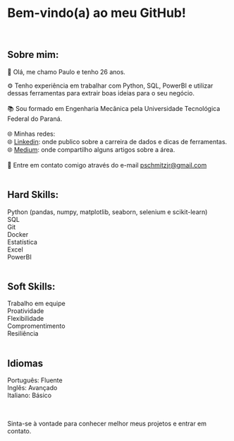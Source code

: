 # Bem-vindo(a) ao meu GitHub!
<br>

## Sobre mim:

👋 Olá, me chamo Paulo e tenho 26 anos. 

⚙️ Tenho experiência em trabalhar com Python, SQL, PowerBI e utilizar dessas ferramentas para extrair boas ideias para o seu negócio.<br>
<br>
📚 Sou formado em Engenharia Mecânica pela Universidade Tecnológica Federal do Paraná. <br>
<br>
🌐 Minhas redes:<br>
🌐 <a href="https://www.linkedin.com/in/paulo-schmitz-junior/">Linkedin</a>: onde publico sobre a carreira de dados e dicas de ferramentas.<br>
🌐 <a href="https://medium.com/@pschmitzjr">Medium</a>: onde compartilho alguns artigos sobre a área.<br>
<br>
📧 Entre em contato comigo através do e-mail pschmitzjr@gmail.com <br>
<br>


## Hard Skills:

Python (pandas, numpy, matplotlib, seaborn, selenium e scikit-learn)<br>
SQL<br>
Git<br>
Docker<br>
Estatística<br>
Excel<br>
PowerBI<br>
<br>


## Soft Skills:

Trabalho em equipe<br>
Proatividade<br>
Flexibilidade<br>
Compromentimento<br>
Resiliência<br>
<br>


## Idiomas

Português: Fluente <br>
Inglês: Avançado <br> 
Italiano: Básico <br>
<br>

##

Sinta-se à vontade para conhecer melhor meus projetos e entrar em contato.

